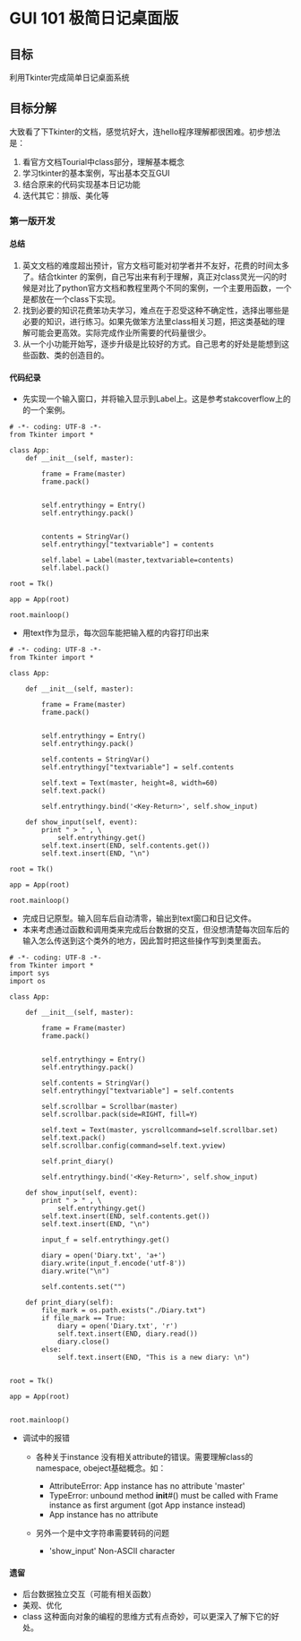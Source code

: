 # GUI 101 极简日记桌面版
## 目标
利用Tkinter完成简单日记桌面系统
## 目标分解
大致看了下Tkinter的文档，感觉坑好大，连hello程序理解都很困难。初步想法是：

1. 看官方文档Tourial中class部分，理解基本概念
2. 学习tkinter的基本案例，写出基本交互GUI
3. 结合原来的代码实现基本日记功能
4. 迭代其它：排版、美化等

### 第一版开发
#### 总结
1. 英文文档的难度超出预计，官方文档可能对初学者并不友好，花费的时间太多了。结合tkinter 的案例，自己写出来有利于理解，真正对class灵光一闪的时候是对比了python官方文档和教程里两个不同的案例，一个主要用函数，一个是都放在一个class下实现。
2. 找到必要的知识花费笨功夫学习，难点在于忍受这种不确定性，选择出哪些是必要的知识，进行练习。如果先做笨方法里class相关习题，把这类基础的理解可能会更高效。实际完成作业所需要的代码量很少。
3. 从一个小功能开始写，逐步升级是比较好的方式。自己思考的好处是能想到这些函数、类的创造目的。

#### 代码纪录
- 先实现一个输入窗口，并将输入显示到Label上。这是参考stakcoverflow上的的一个案例。

```
# -*- coding: UTF-8 -*-
from Tkinter import *

class App:
    def __init__(self, master):
    
        frame = Frame(master)
        frame.pack()
       
        
        self.entrythingy = Entry()
        self.entrythingy.pack()
        
        
        contents = StringVar()
        self.entrythingy["textvariable"] = contents

        self.label = Label(master,textvariable=contents)
        self.label.pack()
        
root = Tk()

app = App(root)

root.mainloop()

```
- 用text作为显示，每次回车能把输入框的内容打印出来

```
# -*- coding: UTF-8 -*-
from Tkinter import *

class App:

    def __init__(self, master):
    
        frame = Frame(master)
        frame.pack()
       
        
        self.entrythingy = Entry()
        self.entrythingy.pack()

        self.contents = StringVar()
        self.entrythingy["textvariable"] = self.contents

        self.text = Text(master, height=8, width=60)
        self.text.pack()

        self.entrythingy.bind('<Key-Return>', self.show_input)
        
    def show_input(self, event):
        print " > " , \
            self.entrythingy.get()
        self.text.insert(END, self.contents.get())
        self.text.insert(END, "\n")
        
root = Tk()

app = App(root)

root.mainloop()

```
- 完成日记原型。输入回车后自动清零，输出到text窗口和日记文件。
- 本来考虑通过函数和调用类来完成后台数据的交互，但没想清楚每次回车后的输入怎么传送到这个类外的地方，因此暂时把这些操作写到类里面去。

```
# -*- coding: UTF-8 -*-
from Tkinter import *
import sys
import os 

class App:

    def __init__(self, master):
    
        frame = Frame(master)
        frame.pack()
       
        
        self.entrythingy = Entry()
        self.entrythingy.pack()

        self.contents = StringVar()
        self.entrythingy["textvariable"] = self.contents
       
        self.scrollbar = Scrollbar(master)
        self.scrollbar.pack(side=RIGHT, fill=Y)

        self.text = Text(master, yscrollcommand=self.scrollbar.set)
        self.text.pack()
        self.scrollbar.config(command=self.text.yview)

        self.print_diary()

        self.entrythingy.bind('<Key-Return>', self.show_input)
        
    def show_input(self, event):
        print " > " , \
            self.entrythingy.get()
        self.text.insert(END, self.contents.get())
        self.text.insert(END, "\n")

        input_f = self.entrythingy.get()

        diary = open('Diary.txt', 'a+')
        diary.write(input_f.encode('utf-8'))
        diary.write("\n")

        self.contents.set("")

    def print_diary(self):
        file_mark = os.path.exists("./Diary.txt")
        if file_mark == True:
            diary = open('Diary.txt', 'r')
            self.text.insert(END, diary.read())
            diary.close()
        else:
            self.text.insert(END, "This is a new diary: \n")
        
        
root = Tk()

app = App(root)


root.mainloop()

```

- 调试中的报错
	- 各种关于instance 没有相关attribute的错误。需要理解class的namespace, obeject基础概念。如：
		
		- AttributeError: App instance has no attribute 'master'
		- TypeError: unbound method __init__#() must be called with Frame instance as first argument (got App instance instead)
		- App instance has no attribute 
	- 另外一个是中文字符串需要转码的问题
		- 'show_input' Non-ASCII character 

#### 遗留
- 后台数据独立交互（可能有相关函数）
- 美观、优化
- class 这种面向对象的编程的思维方式有点奇妙，可以更深入了解下它的好处。

        